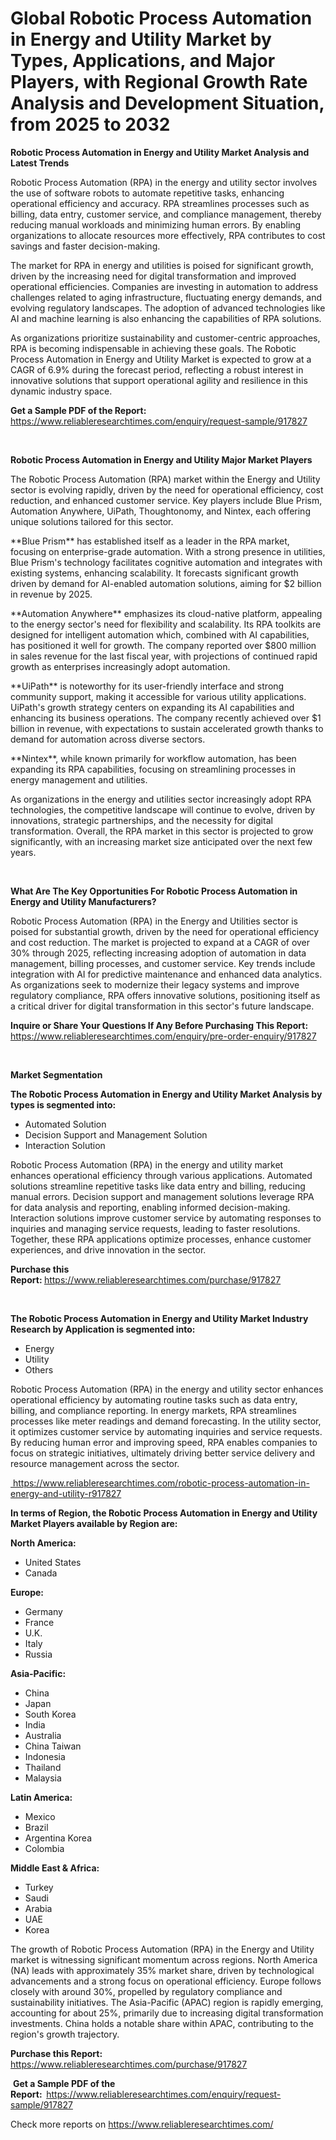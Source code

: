 <p><h1>Global Robotic Process Automation in Energy and Utility Market by Types, Applications, and Major Players, with Regional Growth Rate Analysis and Development Situation, from 2025 to 2032</h1></p><p><strong>Robotic Process Automation in Energy and Utility Market Analysis and Latest Trends</strong></p>
<p><p>Robotic Process Automation (RPA) in the energy and utility sector involves the use of software robots to automate repetitive tasks, enhancing operational efficiency and accuracy. RPA streamlines processes such as billing, data entry, customer service, and compliance management, thereby reducing manual workloads and minimizing human errors. By enabling organizations to allocate resources more effectively, RPA contributes to cost savings and faster decision-making.</p><p>The market for RPA in energy and utilities is poised for significant growth, driven by the increasing need for digital transformation and improved operational efficiencies. Companies are investing in automation to address challenges related to aging infrastructure, fluctuating energy demands, and evolving regulatory landscapes. The adoption of advanced technologies like AI and machine learning is also enhancing the capabilities of RPA solutions. </p><p>As organizations prioritize sustainability and customer-centric approaches, RPA is becoming indispensable in achieving these goals. The Robotic Process Automation in Energy and Utility Market is expected to grow at a CAGR of 6.9% during the forecast period, reflecting a robust interest in innovative solutions that support operational agility and resilience in this dynamic industry space.</p></p>
<p><strong>Get a Sample PDF of the Report:&nbsp;</strong> <a href="https://www.reliableresearchtimes.com/enquiry/request-sample/917827?utm_campaign=3284&utm_medium=2&utm_source=Github&utm_content=ia&utm_term=07032025&utm_id=robotic-process-automation-in-energy-and-utility">https://www.reliableresearchtimes.com/enquiry/request-sample/917827</a></p>
<p>&nbsp;</p>
<p><strong>Robotic Process Automation in Energy and Utility Major Market Players</strong></p>
<p><p>The Robotic Process Automation (RPA) market within the Energy and Utility sector is evolving rapidly, driven by the need for operational efficiency, cost reduction, and enhanced customer service. Key players include Blue Prism, Automation Anywhere, UiPath, Thoughtonomy, and Nintex, each offering unique solutions tailored for this sector.</p><p>**Blue Prism** has established itself as a leader in the RPA market, focusing on enterprise-grade automation. With a strong presence in utilities, Blue Prism's technology facilitates cognitive automation and integrates with existing systems, enhancing scalability. It forecasts significant growth driven by demand for AI-enabled automation solutions, aiming for $2 billion in revenue by 2025.</p><p>**Automation Anywhere** emphasizes its cloud-native platform, appealing to the energy sector's need for flexibility and scalability. Its RPA toolkits are designed for intelligent automation which, combined with AI capabilities, has positioned it well for growth. The company reported over $800 million in sales revenue for the last fiscal year, with projections of continued rapid growth as enterprises increasingly adopt automation.</p><p>**UiPath** is noteworthy for its user-friendly interface and strong community support, making it accessible for various utility applications. UiPath's growth strategy centers on expanding its AI capabilities and enhancing its business operations. The company recently achieved over $1 billion in revenue, with expectations to sustain accelerated growth thanks to demand for automation across diverse sectors.</p><p>**Nintex**, while known primarily for workflow automation, has been expanding its RPA capabilities, focusing on streamlining processes in energy management and utilities.</p><p>As organizations in the energy and utilities sector increasingly adopt RPA technologies, the competitive landscape will continue to evolve, driven by innovations, strategic partnerships, and the necessity for digital transformation. Overall, the RPA market in this sector is projected to grow significantly, with an increasing market size anticipated over the next few years.</p></p>
<p>&nbsp;</p>
<p><strong>What Are The Key Opportunities For Robotic Process Automation in Energy and Utility Manufacturers?</strong></p>
<p><p>Robotic Process Automation (RPA) in the Energy and Utilities sector is poised for substantial growth, driven by the need for operational efficiency and cost reduction. The market is projected to expand at a CAGR of over 30% through 2025, reflecting increasing adoption of automation in data management, billing processes, and customer service. Key trends include integration with AI for predictive maintenance and enhanced data analytics. As organizations seek to modernize their legacy systems and improve regulatory compliance, RPA offers innovative solutions, positioning itself as a critical driver for digital transformation in this sector's future landscape.</p></p>
<p><strong>Inquire or Share Your Questions If Any Before Purchasing This Report:</strong> <a href="https://www.reliableresearchtimes.com/enquiry/pre-order-enquiry/917827?utm_campaign=3284&utm_medium=2&utm_source=Github&utm_content=ia&utm_term=07032025&utm_id=robotic-process-automation-in-energy-and-utility">https://www.reliableresearchtimes.com/enquiry/pre-order-enquiry/917827</a></p>
<p>&nbsp;</p>
<p><strong>Market Segmentation</strong></p>
<p><strong>The Robotic Process Automation in Energy and Utility Market Analysis by types is segmented into:</strong></p>
<p><ul><li>Automated Solution</li><li>Decision Support and Management Solution</li><li>Interaction Solution</li></ul></p>
<p><p>Robotic Process Automation (RPA) in the energy and utility market enhances operational efficiency through various applications. Automated solutions streamline repetitive tasks like data entry and billing, reducing manual errors. Decision support and management solutions leverage RPA for data analysis and reporting, enabling informed decision-making. Interaction solutions improve customer service by automating responses to inquiries and managing service requests, leading to faster resolutions. Together, these RPA applications optimize processes, enhance customer experiences, and drive innovation in the sector.</p></p>
<p><strong>Purchase this Report:&nbsp;</strong><a href="https://www.reliableresearchtimes.com/purchase/917827?utm_campaign=3284&utm_medium=2&utm_source=Github&utm_content=ia&utm_term=07032025&utm_id=robotic-process-automation-in-energy-and-utility">https://www.reliableresearchtimes.com/purchase/917827</a></p>
<p>&nbsp;</p>
<p><strong>The Robotic Process Automation in Energy and Utility Market Industry Research by Application is segmented into:</strong></p>
<p><ul><li>Energy</li><li>Utility</li><li>Others</li></ul></p>
<p><p>Robotic Process Automation (RPA) in the energy and utility sector enhances operational efficiency by automating routine tasks such as data entry, billing, and compliance reporting. In energy markets, RPA streamlines processes like meter readings and demand forecasting. In the utility sector, it optimizes customer service by automating inquiries and service requests. By reducing human error and improving speed, RPA enables companies to focus on strategic initiatives, ultimately driving better service delivery and resource management across the sector.</p></p>
<p><a href="https://www.reliableresearchtimes.com/robotic-process-automation-in-energy-and-utility-r917827?utm_campaign=3284&utm_medium=2&utm_source=Github&utm_content=ia&utm_term=07032025&utm_id=robotic-process-automation-in-energy-and-utility">&nbsp;https://www.reliableresearchtimes.com/robotic-process-automation-in-energy-and-utility-r917827</a></p>
<p><strong>In terms of Region, the Robotic Process Automation in Energy and Utility Market Players available by Region are:</strong></p>
<p>
    <p> <strong> North America: </strong>
        <ul>
            <li>United States</li>
            <li>Canada</li>
        </ul>
        </p> 
    <p> <strong> Europe: </strong>
        <ul>
            <li>Germany</li>
            <li>France</li>
            <li>U.K.</li>
            <li>Italy</li>
            <li>Russia</li>
        </ul>
        </p> 
    <p> <strong> Asia-Pacific: </strong>
        <ul>
            <li>China</li>
            <li>Japan</li>
            <li>South Korea</li>
            <li>India</li>
            <li>Australia</li>
            <li>China Taiwan</li>
            <li>Indonesia</li>
            <li>Thailand</li>
            <li>Malaysia</li>
        </ul>
        </p> 
    <p> <strong> Latin America: </strong>
        <ul>
            <li>Mexico</li>
            <li>Brazil</li>
            <li>Argentina Korea</li>
            <li>Colombia</li>
        </ul>
        </p> 
    <p> <strong> Middle East & Africa: </strong>
        <ul>
            <li>Turkey</li>
            <li>Saudi</li>
            <li>Arabia</li>
            <li>UAE</li>
            <li>Korea</li>
        </ul>
    </p>
    </p>
<p><p>The growth of Robotic Process Automation (RPA) in the Energy and Utility market is witnessing significant momentum across regions. North America (NA) leads with approximately 35% market share, driven by technological advancements and a strong focus on operational efficiency. Europe follows closely with around 30%, propelled by regulatory compliance and sustainability initiatives. The Asia-Pacific (APAC) region is rapidly emerging, accounting for about 25%, primarily due to increasing digital transformation investments. China holds a notable share within APAC, contributing to the region's growth trajectory.</p></p>
<p><strong>Purchase this Report: </strong><a href="https://www.reliableresearchtimes.com/purchase/917827?utm_campaign=3284&utm_medium=2&utm_source=Github&utm_content=ia&utm_term=07032025&utm_id=robotic-process-automation-in-energy-and-utility">https://www.reliableresearchtimes.com/purchase/917827</a></p>
<p>&nbsp;<strong>Get a Sample PDF of the Report:&nbsp;&nbsp;</strong><a href="https://www.reliableresearchtimes.com/enquiry/request-sample/917827?utm_campaign=3284&utm_medium=2&utm_source=Github&utm_content=ia&utm_term=07032025&utm_id=robotic-process-automation-in-energy-and-utility">https://www.reliableresearchtimes.com/enquiry/request-sample/917827</a></p>
<p><strong></strong></p>
<p>Check more reports on <a href="https://www.reliableresearchtimes.com/?utm_campaign=3284&utm_medium=2&utm_source=Github&utm_content=ia&utm_term=07032025&utm_id=robotic-process-automation-in-energy-and-utility">https://www.reliableresearchtimes.com/</a></p>